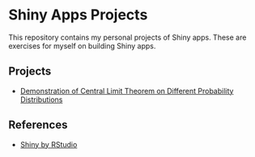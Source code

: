 # Shiny Apps Projects

This repository contains my personal projects of Shiny apps. These are exercises for myself on building Shiny apps.

## Projects

* [Demonstration of Central Limit Theorem on Different Probability Distributions](https://yxtay.shinyapps.io/rv-clt/)

## References

* [Shiny by RStudio](http://shiny.rstudio.com/)
